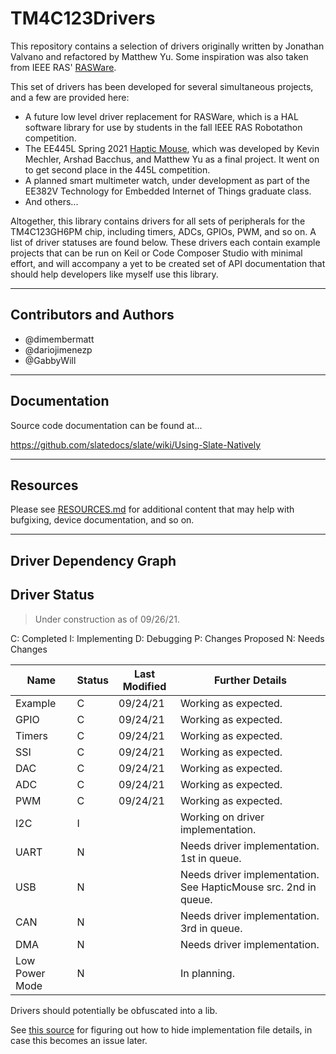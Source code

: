 # TM4C123Drivers

This repository contains a selection of drivers originally written by Jonathan Valvano and refactored by Matthew Yu. Some inspiration was also taken from IEEE RAS' [RASWare](https://github.com/ut-ras/Rasware).

This set of drivers has been developed for several simultaneous projects, and a few are provided here:
* A future low level driver replacement for RASWare, which is a HAL software library for use by students in the fall IEEE RAS Robotathon competition.
* The EE445L Spring 2021 [Haptic Mouse](https://www.youtube.com/watch?v=ZX0DsBXqy6Q), which was developed by Kevin Mechler, Arshad Bacchus, and Matthew Yu as a final project. It went on to get second place in the 445L competition.
* A planned smart multimeter watch, under development as part of the EE382V Technology for Embedded Internet of Things graduate class.
* And others...

Altogether, this library contains drivers for all sets of peripherals for the TM4C123GH6PM chip, including timers, ADCs, GPIOs, PWM, and so on. A list of driver statuses are found below. These drivers each contain example projects that can be run on Keil or Code Composer Studio with minimal effort, and will accompany a yet to be created set of API documentation that should help developers like myself use this library.

---

## Contributors and Authors

- @dimembermatt
- @dariojimenezp
- @GabbyWill

---

## Documentation

Source code documentation can be found at...

<https://github.com/slatedocs/slate/wiki/Using-Slate-Natively>


---

## Resources

Please see [RESOURCES.md](resources/RESOURCES.md) for additional content that may help with bufgixing, device documentation, and so on.

---

## Driver Dependency Graph


## Driver Status
> Under construction as of 09/26/21.

C: Completed
I: Implementing
D: Debugging
P: Changes Proposed
N: Needs Changes

| Name              | Status    | Last Modified    | Further Details                                                                                    |
|-------------------|-----------|------------------|----------------------------------------------------------------------------------------------------|
| Example           | C         | 09/24/21         | Working as expected.                                                                               |
| GPIO              | C         | 09/24/21         | Working as expected.                                                                               |
| Timers            | C         | 09/24/21         | Working as expected.                                                                               |
| SSI               | C         | 09/24/21         | Working as expected.                                                                               |
| DAC               | C         | 09/24/21         | Working as expected.                                                                               |
| ADC               | C         | 09/24/21         | Working as expected.                                                                               |
| PWM               | C         | 09/24/21         | Working as expected.                                                                               |
| I2C               | I         |                  | Working on driver implementation.                                                                  |
| UART              | N         |                  | Needs driver implementation. 1st in queue.                                                         |
| USB               | N         |                  | Needs driver implementation. See HapticMouse src. 2nd in queue.                                    |
| CAN               | N         |                  | Needs driver implementation. 3rd in queue.                                                         |
| DMA               | N         |                  | Needs driver implementation.                                                                       |
| Low Power Mode    | N         |                  | In planning.                                                                                       |

Drivers should potentially be obfuscated into a lib.


See [this source](https://renenyffenegger.ch/notes/development/languages/C-C-plus-plus/GCC/create-libraries/index) for figuring out how to hide implementation file details, in case this becomes an issue later.

